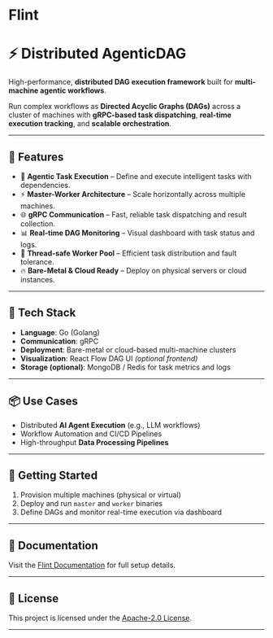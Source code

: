 # Flint
# ⚡ Distributed AgenticDAG

High-performance, **distributed DAG execution framework** built for **multi-machine agentic workflows**.

Run complex workflows as **Directed Acyclic Graphs (DAGs)** across a cluster of machines with **gRPC-based task dispatching**, **real-time execution tracking**, and **scalable orchestration**.

---

## 🚀 Features

- 🧠 **Agentic Task Execution** – Define and execute intelligent tasks with dependencies.
- ⚡ **Master-Worker Architecture** – Scale horizontally across multiple machines.
- 🌐 **gRPC Communication** – Fast, reliable task dispatching and result collection.
- 📊 **Real-time DAG Monitoring** – Visual dashboard with task status and logs.
- 🧵 **Thread-safe Worker Pool** – Efficient task distribution and fault tolerance.
- 🔥 **Bare-Metal & Cloud Ready** – Deploy on physical servers or cloud instances.

---

## 🔧 Tech Stack

- **Language**: Go (Golang)
- **Communication**: gRPC
- **Deployment**: Bare-metal or cloud-based multi-machine clusters
- **Visualization**: React Flow DAG UI *(optional frontend)*
- **Storage (optional)**: MongoDB / Redis for task metrics and logs

---

## 📦 Use Cases

- Distributed **AI Agent Execution** (e.g., LLM workflows)
- Workflow Automation and CI/CD Pipelines
- High-throughput **Data Processing Pipelines**

---

## 🚀 Getting Started

1. Provision multiple machines (physical or virtual)
2. Deploy and run `master` and `worker` binaries
3. Define DAGs and monitor real-time execution via dashboard

---

## 📄 Documentation

Visit the [Flint Documentation](https://aboyai.com/flint/docs) for full setup details.

---

## 📄 License

This project is licensed under the [Apache-2.0 License](https://www.apache.org/licenses/LICENSE-2.0).

---
